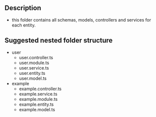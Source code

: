 ## Description

- this folder contains all schemas, models, controllers and services for each entity.

## Suggested nested folder structure

- user
  - user.controller.ts
  - user.module.ts
  - user.service.ts
  - user.entity.ts
  - user.model.ts
- example
  - example.controller.ts
  - example.service.ts
  - example.module.ts
  - example.entity.ts
  - example.model.ts
